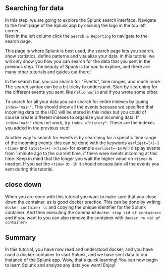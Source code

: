 ## Searching for data
In this step, we are going to explore the Splunk search interface. Navigate to the front page of the Splunk app by clicking the logo in the top left corner.  
Next in the left column click the ``Search & Reporting`` to navigate to the search page.  

This page is where Splunk is best used, the search page lets you search, show statistics, define patterns and visualize your data. in this tutorial we will only show you how you can search for the data that you sent in the previous step. The beauty of Spunk is for you to explore, and there are many other tutorials and guides out there!

In the search bar, you can search for "Events", time ranges, and much more. The search syntax can be a bit tricky to understand.
Start by searching for the different events you sent.
like `hello world` and if you wrote some other.

To search for all your data you can search for entire indexes by typing `index="main"`. This should show all the events because we specified that incoming data to the HEC will be stored in this index but you could of course create different indexes to organize your incoming data. If `index="main"` does not work, try `index ="history"`. These are the indexes you added in the previous step!

Another way to search for events is by searching for a specific time range of the incoming events. this can be done with the keywords `earliest=[+|-]<time>` and `latest=[+|-]<time>` for example `earliest=-1m` will display events from 1 minute ago to the current time, if there were events incoming at this time. Keep in mind that the longer you wait the higher value on `<time>` is needed. If you set the `<time>` to `-1h` it should encapsulate all the events you sent during this tutorial.  


## close down
When you are done with this tutorial you want to make sure that you close down the container, as is good docker practice. This can be done by writing `docker container ls` and copying the unique identifier for the Splunk container. And then executing the command `docker stop <id of container>` and if you want to you can also remove the container with `docker rm <id of container>`

## Summary

In this tutorial, you have now read and understood docker, and you have used a docker container to start Splunk, and we have sent data to our instance of the Splunk app. Wow, that's quick learning! You can now begin to learn Splunk and analyze any data you want! Enjoy!

